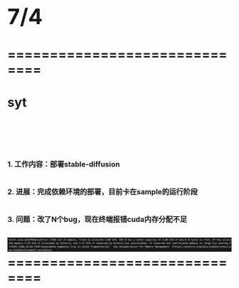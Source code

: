 <h1><font size=10>7/4 </font><h1>
==============================
<h1>syt<h1><br>

<font size=3>1. 工作内容：部署stable-diffusion</font>

<font size=3>2. 进展：完成依赖环境的部署，目前卡在sample的运行阶段</font>

<font size=3>3. 问题：改了N个bug，现在终端报错cuda内存分配不足</font>

<img src="assets/discussion-img/7月4号-syt问题.png" alt="图片alt" title="代码报错">
==============================